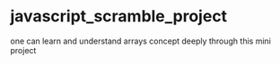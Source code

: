 # javascript_scramble_project
one can learn and understand arrays concept deeply through this mini project
